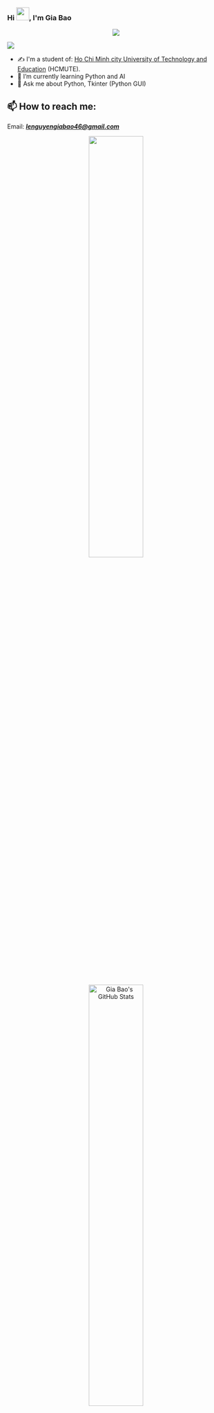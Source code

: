 ### Hi <img src="https://raw.githubusercontent.com/MartinHeinz/MartinHeinz/master/wave.gif" width="30px">, I'm Gia Bao

<p align="center"><img src="https://media.giphy.com/media/bcKmIWkUMCjVm/giphy.gif" /></p>

![](https://komarev.com/ghpvc/?username=lenguyengiabao&color=brightgreen)
- ✍ I'm a student of:  [Ho Chi Minh city University of Technology and Education](https://hcmute.edu.vn) (HCMUTE).
- 🌱 I’m currently learning Python and AI
- 💬 Ask me about Python, Tkinter (Python GUI)

## 📫 How to reach me:
Email: [***lenguyengiabao46@gmail.com***](mailto:lenguyengiabao46@gmail.com)
<p align="center">
<img align="center" src="https://github-readme-stats.vercel.app/api/top-langs/?username=LeNguyenGiaBao&hide=html&title_color=000000&text_color=233028&icon_color=ffa343&bg_color=ffffff" width="50%" />
</p>
<p align="center">
<img align="center" src="https://github-readme-stats.vercel.app/api?username=LeNguyenGiaBao&show_icons=true&line_height=27&count_private=true&title_color=000000&text_color=233028&icon_color=ffa343&bg_color=ffffff" alt="Gia Bao's GitHub Stats" width="50%" />
</p>
<!--
**LeNguyenGiaBao/lenguyengiabao** is a ✨ _special_ ✨ repository because its `README.md` (this file) appears on your GitHub profile.

Here are some ideas to get you started:

- ✍ I'm a student of: Ho Chi Minh city University of Technology and Education (HCMUTE).
- 🌱 I’m currently learning Python and AI
- 👯 I’m looking to collaborate on ...
- 🤔 I’m looking for help with 
- 💬 Ask me about ...
- 📫 How to reach me: ...
- 😄 Pronouns: ...
- ⚡ Fun fact: ...
- 
### Connect with me:
[<img align=”left” alt=”devopsbyte.com” width=”22px” src=”https://raw.githubusercontent.com/iconic/open-iconic/master/svg/globe.svg" />][website]
[<img align=”left” alt=”jjames- | LinkedIn” width=”22px” src=”https://cdn.jsdelivr.net/npm/simple-icons@v3/icons/linkedin.svg" />][linkedin]
[<img align=”left” alt=”jobin_james_ride | Instagram” width=”22px” src=”https://cdn.jsdelivr.net/npm/simple-icons@v3/icons/instagram.svg" />][instagram]
-->
